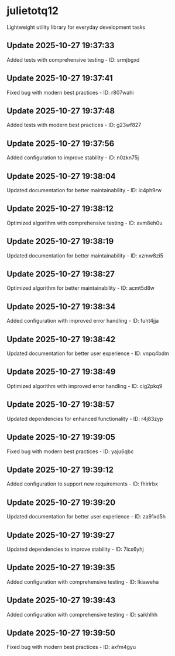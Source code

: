 # julietotq12
Lightweight utility library for everyday development tasks

## Update 2025-10-27 19:37:33
Added tests with comprehensive testing - ID: srmjbgxd


## Update 2025-10-27 19:37:41
Fixed bug with modern best practices - ID: r807wahi


## Update 2025-10-27 19:37:48
Added tests with modern best practices - ID: g23wf827


## Update 2025-10-27 19:37:56
Added configuration to improve stability - ID: n0zkn75j


## Update 2025-10-27 19:38:04
Updated documentation for better maintainability - ID: ic4ph9rw


## Update 2025-10-27 19:38:12
Optimized algorithm with comprehensive testing - ID: avm8eh0u


## Update 2025-10-27 19:38:19
Updated documentation for better maintainability - ID: xzmw8zi5


## Update 2025-10-27 19:38:27
Optimized algorithm for better maintainability - ID: acmt5d8w


## Update 2025-10-27 19:38:34
Added configuration with improved error handling - ID: fuht4jja


## Update 2025-10-27 19:38:42
Updated documentation for better user experience - ID: vnpq4bdm


## Update 2025-10-27 19:38:49
Optimized algorithm with improved error handling - ID: cig2pkq9


## Update 2025-10-27 19:38:57
Updated dependencies for enhanced functionality - ID: r4j83zyp


## Update 2025-10-27 19:39:05
Fixed bug with modern best practices - ID: yaju6qbc


## Update 2025-10-27 19:39:12
Added configuration to support new requirements - ID: fhirirbx


## Update 2025-10-27 19:39:20
Updated documentation for better user experience - ID: za91xd5h


## Update 2025-10-27 19:39:27
Updated dependencies to improve stability - ID: 7icx6yhj


## Update 2025-10-27 19:39:35
Added configuration with comprehensive testing - ID: lkiaweha


## Update 2025-10-27 19:39:43
Added configuration with comprehensive testing - ID: saikhlhh


## Update 2025-10-27 19:39:50
Fixed bug with modern best practices - ID: axfm4gyu

